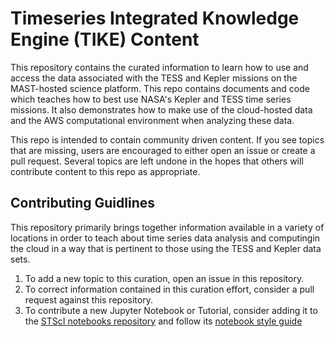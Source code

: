 # Timeseries Integrated Knowledge Engine (TIKE) Content
This repository contains the curated information to learn how to use and access the data associated with the TESS and Kepler missions on the MAST-hosted science platform. This repo contains documents and code which teaches how to best use NASA's Kepler and TESS time series missions. It also demonstrates how to make use of the cloud-hosted data and the AWS computational environment when analyzing these data.

This repo is intended to contain community driven content. If you see topics that are missing, users are encouraged to either open an issue or create a pull request. Several topics are left undone in the hopes that others will contribute content to this repo as appropriate.  


## Contributing Guidlines 
This repository primarily brings together information available in a variety of locations in order to teach about time series data analysis and computingin the cloud in a way that is pertinent to those using the TESS and Kepler data sets. 

1. To add a new topic to this curation, open an issue in this repository.
2. To correct information contained in this curation effort, consider a pull request against this repository.
2. To contribute a new Jupyter Notebook or Tutorial, consider adding it to the [STScI notebooks repository](https://github.com/spacetelescope/notebooks) and follow its [notebook style guide](https://github.com/spacetelescope/style-guides/blob/master/guides/jupyter-notebooks.md)


